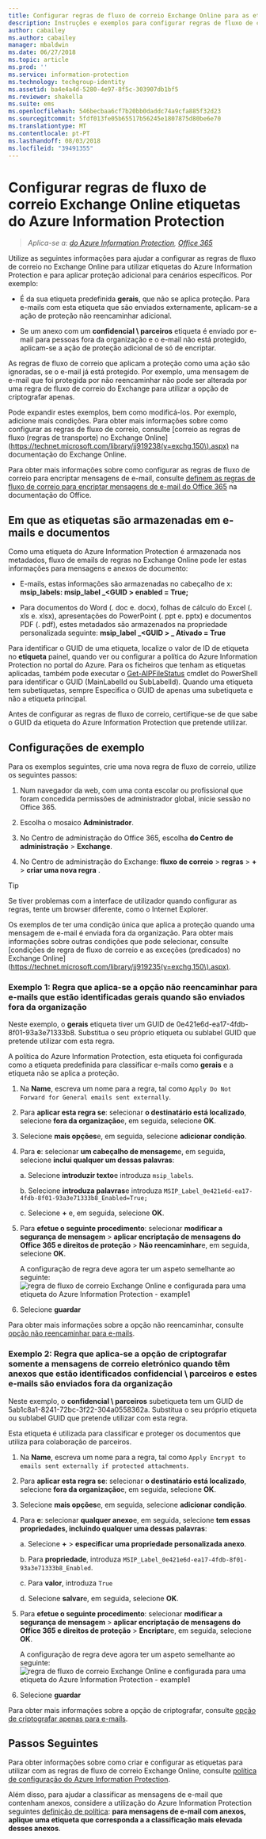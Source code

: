 ```yaml
---
title: Configurar regras de fluxo de correio Exchange Online para as etiquetas do Azure Information Protection
description: Instruções e exemplos para configurar regras de fluxo de correio Exchange Online para as etiquetas do Azure Information Protection.
author: cabailey
ms.author: cabailey
manager: mbaldwin
ms.date: 06/27/2018
ms.topic: article
ms.prod: ''
ms.service: information-protection
ms.technology: techgroup-identity
ms.assetid: ba4e4a4d-5280-4e97-8f5c-303907db1bf5
ms.reviewer: shakella
ms.suite: ems
ms.openlocfilehash: 546becbaa6cf7b20bb0daddc74a9cfa885f32d23
ms.sourcegitcommit: 5fdf013fe05b65517b56245e1807875d80be6e70
ms.translationtype: MT
ms.contentlocale: pt-PT
ms.lasthandoff: 08/03/2018
ms.locfileid: "39491355"
---
```

# <a name="configuring-exchange-online-mail-flow-rules-for-azure-information-protection-labels"></a>Configurar regras de fluxo de correio Exchange Online etiquetas do Azure Information Protection

>*Aplica-se a: [do Azure Information Protection](https://azure.microsoft.com/pricing/details/information-protection), [Office 365](http://download.microsoft.com/download/E/C/F/ECF42E71-4EC0-48FF-AA00-577AC14D5B5C/Azure_Information_Protection_licensing_datasheet_EN-US.pdf)*

Utilize as seguintes informações para ajudar a configurar as regras de fluxo de correio no Exchange Online para utilizar etiquetas do Azure Information Protection e para aplicar proteção adicional para cenários específicos. Por exemplo:

- É da sua etiqueta predefinida **gerais**, que não se aplica proteção. Para e-mails com esta etiqueta que são enviados externamente, aplicam-se a ação de proteção não reencaminhar adicional.

- Se um anexo com um **confidencial \ parceiros** etiqueta é enviado por e-mail para pessoas fora da organização e o e-mail não está protegido, aplicam-se a ação de proteção adicional de só de encriptar.

As regras de fluxo de correio que aplicam a proteção como uma ação são ignoradas, se o e-mail já está protegido. Por exemplo, uma mensagem de e-mail que foi protegida por não reencaminhar não pode ser alterada por uma regra de fluxo de correio do Exchange para utilizar a opção de criptografar apenas.  

Pode expandir estes exemplos, bem como modificá-los. Por exemplo, adicione mais condições. Para obter mais informações sobre como configurar as regras de fluxo de correio, consulte [correio as regras de fluxo (regras de transporte) no Exchange Online] (https://technet.microsoft.com/library/jj919238(v=exchg.150\).aspx) na documentação do Exchange Online.

Para obter mais informações sobre como configurar as regras de fluxo de correio para encriptar mensagens de e-mail, consulte [definem as regras de fluxo de correio para encriptar mensagens de e-mail do Office 365](https://support.office.com/article/define-mail-flow-rules-to-encrypt-email-messages-in-office-365-9b7daf19-d5f2-415b-bc43-a0f5f4a585e8) na documentação do Office. 

## <a name="where-labels-are-stored-in-emails-and-documents"></a>Em que as etiquetas são armazenadas em e-mails e documentos

Como uma etiqueta do Azure Information Protection é armazenada nos metadados, fluxo de emails de regras no Exchange Online pode ler estas informações para mensagens e anexos de documento:

- E-mails, estas informações são armazenadas no cabeçalho de x: **msip_labels: msip_label _\<GUID > enabled = True;** 

- Para documentos do Word (. doc e. docx), folhas de cálculo do Excel (. xls e. xlsx), apresentações do PowerPoint (. ppt e. pptx) e documentos PDF (. pdf), estes metadados são armazenados na propriedade personalizada seguinte: **msip_label _\<GUID > _ Ativado = True**  

Para identificar o GUID de uma etiqueta, localize o valor de ID de etiqueta no **etiqueta** painel, quando ver ou configurar a política do Azure Information Protection no portal do Azure. Para os ficheiros que tenham as etiquetas aplicadas, também pode executar o [Get-AIPFileStatus](/powershell/module/azureinformationprotection/get-aipfilestatus) cmdlet do PowerShell para identificar o GUID (MainLabelId ou SubLabelId). Quando uma etiqueta tem subetiquetas, sempre Especifica o GUID de apenas uma subetiqueta e não a etiqueta principal.

Antes de configurar as regras de fluxo de correio, certifique-se de que sabe o GUID da etiqueta do Azure Information Protection que pretende utilizar.

## <a name="example-configurations"></a>Configurações de exemplo

Para os exemplos seguintes, crie uma nova regra de fluxo de correio, utilize os seguintes passos:

1. Num navegador da web, com uma conta escolar ou profissional que foram concedida permissões de administrador global, inicie sessão no Office 365. 

2. Escolha o mosaico **Administrador**.

3. No Centro de administração do Office 365, escolha **do Centro de administração** > **Exchange**.

4. No Centro de administração do Exchange: **fluxo de correio** > **regras** > **+** > **criar uma nova regra** . 

> [!TIP]
> Se tiver problemas com a interface de utilizador quando configurar as regras, tente um browser diferente, como o Internet Explorer.

Os exemplos de ter uma condição única que aplica a proteção quando uma mensagem de e-mail é enviada fora da organização. Para obter mais informações sobre outras condições que pode selecionar, consulte [condições de regra de fluxo de correio e as exceções (predicados) no Exchange Online] (https://technet.microsoft.com/library/jj919235(v=exchg.150\).aspx).


### <a name="example-1-rule-that-applies-the-do-not-forward-option-to-emails-that-are-labeled-general-when-they-are-sent-outside-the-organization"></a>Exemplo 1: Regra que aplica-se a opção não reencaminhar para e-mails que estão identificadas **gerais** quando são enviados fora da organização

Neste exemplo, o **gerais** etiqueta tiver um GUID de 0e421e6d-ea17-4fdb-8f01-93a3e71333b8. Substitua o seu próprio etiqueta ou sublabel GUID que pretende utilizar com esta regra. 

A política do Azure Information Protection, esta etiqueta foi configurada como a etiqueta predefinida para classificar e-mails como **gerais** e a etiqueta não se aplica a proteção. 

1. Na **Name**, escreva um nome para a regra, tal como `Apply Do Not Forward for General emails sent externally`.
 
2. Para **aplicar esta regra se**: selecionar **o destinatário está localizado**, selecione **fora da organização**e, em seguida, selecione **OK**.

3. Selecione **mais opções**e, em seguida, selecione **adicionar condição**.
 
4. Para **e**: selecionar **um cabeçalho de mensagem**e, em seguida, selecione **inclui qualquer um dessas palavras**:
     
    a. Selecione **introduzir texto**e introduza `msip_labels`.
     
    b. Selecione **introduza palavras**e introduza `MSIP_Label_0e421e6d-ea17-4fdb-8f01-93a3e71333b8_Enabled=True;`
    
    c. Selecione **+** e, em seguida, selecione **OK**.

5. Para **efetue o seguinte procedimento**: selecionar **modificar a segurança de mensagem** > **aplicar encriptação de mensagens do Office 365 e direitos de proteção**  >   **Não reencaminhar**e, em seguida, selecione **OK**.
    
    A configuração de regra deve agora ter um aspeto semelhante ao seguinte: ![regra de fluxo de correio Exchange Online e configurada para uma etiqueta do Azure Information Protection - example1](./media/aip-exo-rule-ex1.png)

7. Selecione **guardar** 

Para obter mais informações sobre a opção não reencaminhar, consulte [opção não reencaminhar para e-mails](configure-usage-rights.md#do-not-forward-option-for-emails).

### <a name="example-2-rule-that-applies-the-encrypt-only-option-to-emails-when-they-have-attachments-that-are-labeled-confidential--partners-and-these-emails-are-sent-outside-the-organization"></a>Exemplo 2: Regra que aplica-se a opção de criptografar somente a mensagens de correio eletrónico quando têm anexos que estão identificados **confidencial \ parceiros** e estes e-mails são enviados fora da organização

Neste exemplo, o **confidencial \ parceiros** subetiqueta tem um GUID de 5ab1c8a1-8241-72bc-3f22-304a0558362a. Substitua o seu próprio etiqueta ou sublabel GUID que pretende utilizar com esta regra. 

Esta etiqueta é utilizada para classificar e proteger os documentos que utiliza para colaboração de parceiros.   

1. Na **Name**, escreva um nome para a regra, tal como `Apply Encrypt to emails sent externally if protected attachments`.
 
2. Para **aplicar esta regra se**: selecionar **o destinatário está localizado**, selecione **fora da organização**e, em seguida, selecione **OK**.

3. Selecione **mais opções**e, em seguida, selecione **adicionar condição**.
 
4. Para **e**: selecionar **qualquer anexo**e, em seguida, selecione **tem essas propriedades, incluindo qualquer uma dessas palavras**:
     
    a. Selecione **+**  >  **especificar uma propriedade personalizada anexo**.
  
    b. Para **propriedade**, introduza `MSIP_Label_0e421e6d-ea17-4fdb-8f01-93a3e71333b8_Enabled`.
    
    c. Para **valor**, introduza `True`
    
    d. Selecione **salvar**e, em seguida, selecione **OK**.

5. Para **efetue o seguinte procedimento**: selecionar **modificar a segurança de mensagem** > **aplicar encriptação de mensagens do Office 365 e direitos de proteção**  >   **Encriptar**e, em seguida, selecione **OK**.
    
    A configuração de regra deve agora ter um aspeto semelhante ao seguinte: ![regra de fluxo de correio Exchange Online e configurada para uma etiqueta do Azure Information Protection - example1](./media/aip-exo-rule-ex2.png)

6. Selecione **guardar** 

Para obter mais informações sobre a opção de criptografar, consulte [opção de criptografar apenas para e-mails](configure-usage-rights.md#encrypt-only-option-for-emails).


## <a name="next-steps"></a>Passos Seguintes

Para obter informações sobre como criar e configurar as etiquetas para utilizar com as regras de fluxo de correio Exchange Online, consulte [política de configuração do Azure Information Protection](configure-policy.md).

Além disso, para ajudar a classificar as mensagens de e-mail que contenham anexos, considere a utilização do Azure Information Protection seguintes [definição de política](configure-policy-settings.md): **para mensagens de e-mail com anexos, aplique uma etiqueta que corresponda a a classificação mais elevada desses anexos**.


